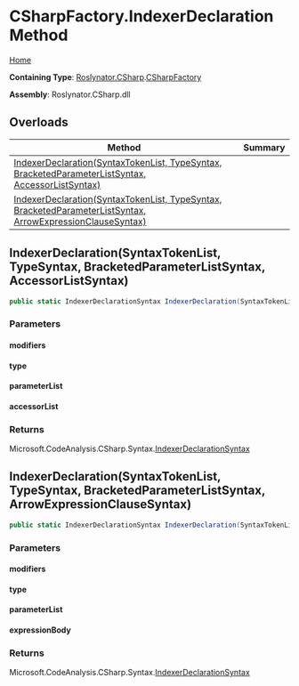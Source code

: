 # CSharpFactory\.IndexerDeclaration Method

[Home](../../../../README.md)

**Containing Type**: [Roslynator.CSharp](../../README.md)\.[CSharpFactory](../README.md)

**Assembly**: Roslynator\.CSharp\.dll

## Overloads

| Method | Summary |
| ------ | ------- |
| [IndexerDeclaration(SyntaxTokenList, TypeSyntax, BracketedParameterListSyntax, AccessorListSyntax)](#Roslynator_CSharp_CSharpFactory_IndexerDeclaration_Microsoft_CodeAnalysis_SyntaxTokenList_Microsoft_CodeAnalysis_CSharp_Syntax_TypeSyntax_Microsoft_CodeAnalysis_CSharp_Syntax_BracketedParameterListSyntax_Microsoft_CodeAnalysis_CSharp_Syntax_AccessorListSyntax_) | |
| [IndexerDeclaration(SyntaxTokenList, TypeSyntax, BracketedParameterListSyntax, ArrowExpressionClauseSyntax)](#Roslynator_CSharp_CSharpFactory_IndexerDeclaration_Microsoft_CodeAnalysis_SyntaxTokenList_Microsoft_CodeAnalysis_CSharp_Syntax_TypeSyntax_Microsoft_CodeAnalysis_CSharp_Syntax_BracketedParameterListSyntax_Microsoft_CodeAnalysis_CSharp_Syntax_ArrowExpressionClauseSyntax_) | |

## IndexerDeclaration\(SyntaxTokenList, TypeSyntax, BracketedParameterListSyntax, AccessorListSyntax\)<a name="Roslynator_CSharp_CSharpFactory_IndexerDeclaration_Microsoft_CodeAnalysis_SyntaxTokenList_Microsoft_CodeAnalysis_CSharp_Syntax_TypeSyntax_Microsoft_CodeAnalysis_CSharp_Syntax_BracketedParameterListSyntax_Microsoft_CodeAnalysis_CSharp_Syntax_AccessorListSyntax_"></a>

```csharp
public static IndexerDeclarationSyntax IndexerDeclaration(SyntaxTokenList modifiers, TypeSyntax type, BracketedParameterListSyntax parameterList, AccessorListSyntax accessorList)
```

### Parameters

#### modifiers





#### type





#### parameterList





#### accessorList





### Returns

Microsoft\.CodeAnalysis\.CSharp\.Syntax\.[IndexerDeclarationSyntax](https://docs.microsoft.com/en-us/dotnet/api/microsoft.codeanalysis.csharp.syntax.indexerdeclarationsyntax)

## IndexerDeclaration\(SyntaxTokenList, TypeSyntax, BracketedParameterListSyntax, ArrowExpressionClauseSyntax\)<a name="Roslynator_CSharp_CSharpFactory_IndexerDeclaration_Microsoft_CodeAnalysis_SyntaxTokenList_Microsoft_CodeAnalysis_CSharp_Syntax_TypeSyntax_Microsoft_CodeAnalysis_CSharp_Syntax_BracketedParameterListSyntax_Microsoft_CodeAnalysis_CSharp_Syntax_ArrowExpressionClauseSyntax_"></a>

```csharp
public static IndexerDeclarationSyntax IndexerDeclaration(SyntaxTokenList modifiers, TypeSyntax type, BracketedParameterListSyntax parameterList, ArrowExpressionClauseSyntax expressionBody)
```

### Parameters

#### modifiers





#### type





#### parameterList





#### expressionBody





### Returns

Microsoft\.CodeAnalysis\.CSharp\.Syntax\.[IndexerDeclarationSyntax](https://docs.microsoft.com/en-us/dotnet/api/microsoft.codeanalysis.csharp.syntax.indexerdeclarationsyntax)

